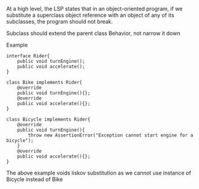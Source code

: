 At a high level, the LSP states that in an object-oriented program, 
if we substitute a superclass object reference with an object of any of its subclasses, the program should not break.

Subclass should extend the parent class Behavior, not narrow it down 

Example 

```
interface Rider{
    public void turnEngine();
    public void accelerate();
}
```

```
class Bike implements Rider{
    @override
    public void turnEngine(){};
    @override
    public void accelerate(){};
}
```

```
class Bicycle implements Rider{
    @override
    public void turnEngine(){
        throw new AssertionError("Exception cannot start engine for a bicycle");
    }
    @override
    public void accelerate(){};
}
```

The above example voids liskov substitution as we cannot use instance of Bicycle instead of Bike